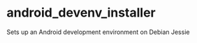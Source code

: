 android_devenv_installer
========================

Sets up an Android development environment on Debian Jessie
